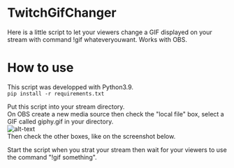# TwitchGifChanger
Here is a little script to let your viewers change a GIF displayed on your stream with command !gif whateveryouwant. Works with OBS.  

# How to use
This script was developped with Python3.9.  
```pip install -r requirements.txt```  
  
Put this script into your stream directory.  
On OBS create a new media source then check the "local file" box, select a GIF called giphy.gif in your directory.  
![alt-text](https://github.com/TheAsouka/TwitchGifChanger/blob/main/img/Capture.PNG "Media source")  
Then check the other boxes, like on the screenshot below.

Start the script when you strat your stream then wait for your viewers to use the command "!gif something".
